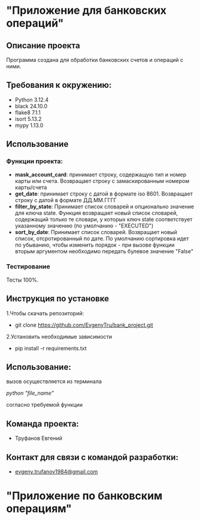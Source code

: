 # "Приложение для банковских операций"
## Описание проекта
Программа создана для обработки банковских счетов и операций с ними.
## Требования к окружению:
* Python 3.12.4
* black 24.10.0
* flake8 7.1.1
* isort 5.13.2
* mypy 1.13.0
## Использование

### Функции проекта:
- **mask_account_card**: принимает строку, содержащую тип и номер карты или счета. Возвращает строку с замаскированным номером карты/счета
- **get_date**: принимает строку с датой в формате iso 8601. Возвращает строку с датой в формате ДД.ММ.ГГГГ
- **filter_by_state**: Принимает список словарей и опционально значение для ключа state. Функция возвращает новый список словарей, содержащий только те словари, у которых ключ state соответствует указанному значению (по умолчанию - "EXECUTED")
- **sort_by_date**: Принимает список словарей. Возвращает новый список, отсротированный по дате. По умолчанию сортировка идет по убыванию, чтобы изменить порядок - при вызове функции вторым аргументом необходимо передать булевое значение "False"

### Тестирование
Тесты 100%. 

## Инструкция по установке
1.Чтобы скачать репозиторий:
* git clone https://github.com/EvgenyTru/bank_project.git

2.Установить необходимые зависимости
* pip install -r requirements.txt
## Использование:
вызов осуществляется из терминала

*python "file_name"*

согласно требуемой функции
## Команда проекта:
* Труфанов Евгений 
## Контакт для связи с командой разработки:
* evgeny.trufanov1984@gmail.com
# "Приложение по банковским операциям"